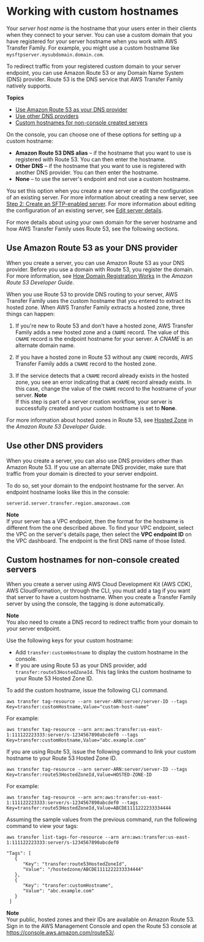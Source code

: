 # Working with custom hostnames<a name="requirements-dns"></a>

Your *server host name* is the hostname that your users enter in their clients when they connect to your server\. You can use a custom domain that you have registered for your server hostname when you work with AWS Transfer Family\. For example, you might use a custom hostname like `mysftpserver.mysubdomain.domain.com`\.

To redirect traffic from your registered custom domain to your server endpoint, you can use Amazon Route 53 or any Domain Name System \(DNS\) provider\. Route 53 is the DNS service that AWS Transfer Family natively supports\.

**Topics**
+ [Use Amazon Route 53 as your DNS provider](#requirements-use-r53)
+ [Use other DNS providers](#requirements-use-alt-dns)
+ [Custom hostnames for non\-console created servers](#tag-custom-hostname-cdk)

On the console, you can choose one of these options for setting up a custom hostname:
+ **Amazon Route 53 DNS alias** – if the hostname that you want to use is registered with Route 53\. You can then enter the hostname\.
+ **Other DNS** – if the hostname that you want to use is registered with another DNS provider\. You can then enter the hostname\.
+ **None** – to use the server's endpoint and not use a custom hostname\.

You set this option when you create a new server or edit the configuration of an existing server\. For more information about creating a new server, see [Step 2: Create an SFTP\-enabled server](getting-started.md#getting-started-server)\. For more information about editing the configuration of an existing server, see [Edit server details](edit-server-config.md)\.

For more details about using your own domain for the server hostname and how AWS Transfer Family uses Route 53, see the following sections\.

## Use Amazon Route 53 as your DNS provider<a name="requirements-use-r53"></a>

When you create a server, you can use Amazon Route 53 as your DNS provider\. Before you use a domain with Route 53, you register the domain\. For more information, see [How Domain Registration Works](https://docs.aws.amazon.com/Route53/latest/DeveloperGuide/welcome-domain-registration.html) in the *Amazon Route 53 Developer Guide*\.

When you use Route 53 to provide DNS routing to your server, AWS Transfer Family uses the custom hostname that you entered to extract its hosted zone\. When AWS Transfer Family extracts a hosted zone, three things can happen:

1. If you're new to Route 53 and don't have a hosted zone, AWS Transfer Family adds a new hosted zone and a `CNAME` record\. The value of this `CNAME` record is the endpoint hostname for your server\. A *CNAME* is an alternate domain name\.

1. If you have a hosted zone in Route 53 without any `CNAME` records, AWS Transfer Family adds a `CNAME` record to the hosted zone\.

1. If the service detects that a `CNAME` record already exists in the hosted zone, you see an error indicating that a `CNAME` record already exists\. In this case, change the value of the `CNAME` record to the hostname of your server\. 
**Note**  
If this step is part of a server creation workflow, your server is successfully created and your custom hostname is set to **None**\.

For more information about hosted zones in Route 53, see [Hosted Zone](https://docs.aws.amazon.com/Route53/latest/DeveloperGuide/CreatingHostedZone.html) in the *Amazon Route 53 Developer Guide*\.

## Use other DNS providers<a name="requirements-use-alt-dns"></a>

When you create a server, you can also use DNS providers other than Amazon Route 53\. If you use an alternate DNS provider, make sure that traffic from your domain is directed to your server endpoint\.

To do so, set your domain to the endpoint hostname for the server\. An endpoint hostname looks like this in the console: 

`serverid.server.transfer.region.amazonaws.com`

**Note**  
If your server has a VPC endpoint, then the format for the hostname is different from the one described above\. To find your VPC endpoint, select the VPC on the server's details page, then select the **VPC endpoint ID** on the VPC dashboard\. The endpoint is the first DNS name of those listed\.

## Custom hostnames for non\-console created servers<a name="tag-custom-hostname-cdk"></a>

When you create a server using AWS Cloud Development Kit \(AWS CDK\), AWS CloudFormation, or through the CLI, you must add a tag if you want that server to have a custom hostname\. When you create a Transfer Family server by using the console, the tagging is done automatically\.

**Note**  
You also need to create a DNS record to redirect traffic from your domain to your server endpoint\.

Use the following keys for your custom hostname:
+ Add `transfer:customHostname` to display the custom hostname in the console\.
+ If you are using Route 53 as your DNS provider, add `transfer:route53HostedZoneId`\. This tag links the custom hostname to your Route 53 Hosted Zone ID\.

To add the custom hostname, issue the following CLI command\.

```
aws transfer tag-resource --arn server-ARN:server/server-ID --tags Key=transfer:customHostname,Value="custom-host-name"
```

For example:

```
aws transfer tag-resource --arn arn:aws:transfer:us-east-1:111122223333:server/s-1234567890abcdef0 --tags Key=transfer:customHostname,Value="abc.example.com"
```

If you are using Route 53, issue the following command to link your custom hostname to your Route 53 Hosted Zone ID\.

```
aws transfer tag-resource --arn server-ARN:server/server-ID --tags Key=transfer:route53HostedZoneId,Value=HOSTED-ZONE-ID
```

For example:

```
aws transfer tag-resource --arn arn:aws:transfer:us-east-1:111122223333:server/s-1234567890abcdef0 --tags Key=transfer:route53HostedZoneId,Value=ABCDE1111222233334444
```

Assuming the sample values from the previous command, run the following command to view your tags:

```
aws transfer list-tags-for-resource --arn arn:aws:transfer:us-east-1:111122223333:server/s-1234567890abcdef0
```

```
"Tags": [
   {
      "Key": "transfer:route53HostedZoneId",
      "Value": "/hostedzone/ABCDE1111222233334444"
   },
   {
      "Key": "transfer:customHostname",
      "Value": "abc.example.com"
   }
 ]
```

**Note**  
 Your public, hosted zones and their IDs are available on Amazon Route 53\.   
Sign in to the AWS Management Console and open the Route 53 console at [https://console\.aws\.amazon\.com/route53/](https://console.aws.amazon.com/route53/)\.